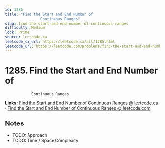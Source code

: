 ```yaml
--- 
id: 1285
title: "Find the Start and End Number of
                Continuous Ranges"
slug: find-the-start-and-end-number-of-continuous-ranges
difficulty: Medium
lock: Prime
source: leetcode.ca
leetcode_ca_url: https://leetcode.ca/all/1285.html
leetcode_url: https://leetcode.com/problems/find-the-start-and-end-number-of-continuous-ranges/
---
```


# 1285. Find the Start and End Number of
                Continuous Ranges

**Links:** [Find the Start and End Number of
                Continuous Ranges @ leetcode.ca](https://leetcode.ca/all/1285.html) · [Find the Start and End Number of
                Continuous Ranges @ leetcode.com](https://leetcode.com/problems/find-the-start-and-end-number-of-continuous-ranges/)

## Notes
- TODO: Approach
- TODO: Time / Space Complexity
